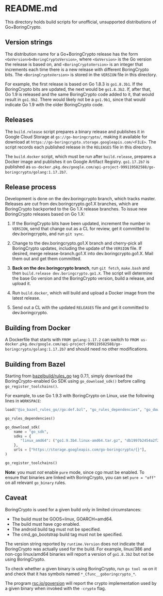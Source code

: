# README.md

This directory holds build scripts for unofficial, unsupported
distributions of Go+BoringCrypto.

## Version strings

The distribution name for a Go+BoringCrypto release has the form `<GoVersion>b<BoringCryptoVersion>`,
where `<GoVersion>` is the Go version the release is based on, and `<BoringCryptoVersion>` is
an integer that increments each time there is a new release with different BoringCrypto bits.
The `<BoringCryptoVersion>` is stored in the `VERSION` file in this directory.

For example, the first release is based on Go 1.8.3 is `go1.8.3b1`.
If the BoringCrypto bits are updated, the next would be `go1.8.3b2`.
If, after that, Go 1.9 is released and the same BoringCrypto code added to it,
that would result in `go1.9b2`. There would likely not be a `go1.9b1`,
since that would indicate Go 1.9 with the older BoringCrypto code.

## Releases

The `build.release` script prepares a binary release and publishes it in Google Cloud Storage
at `gs://go-boringcrypto/`, making it available for download at
`https://go-boringcrypto.storage.googleapis.com/<FILE>`.
The script records each published release in the `RELEASES` file in this directory.

The `build.docker` script, which must be run after `build.release`, prepares a Docker image
and publishes it on Google Artifact Registry.
`go1.17.2b7` is published as `us-docker.pkg.dev/google.com/api-project-999119582588/go-boringcrypto/golang:1.17.2b7`.

## Release process

Development is done on the dev.boringcrypto branch, which tracks
master. Releases are cut from dev.boringcrypto.go1.X branches,
which are BoringCrypto backported to the Go 1.X release branches.
To issue new BoringCrypto releases based on Go 1.X:

1. If the BoringCrypto bits have been updated, increment the
   number in `VERSION`, send that change out as a CL for review,
   get it committed to dev.boringcrypto, and run `git sync`.

2. Change to the dev.boringcrypto.go1.X branch and cherry-pick
   all BoringCrypto updates, including the update of the
   `VERSION` file. If desired, merge release-branch.go1.X into
   dev.boringcrypto.go1.X. Mail them out and get them committed.

3. **Back on the dev.boringcrypto branch**, run `git fetch`,
   `make.bash` and then `build.release dev.boringcrypto.go1.X`.
   The script will determine the base Go version and the
   BoringCrypto version, build a release, and upload it.

4. Run `build.docker`, which will build and upload a Docker image
   from the latest release.

5. Send out a CL with the updated `RELEASES` file and get it
   committed to dev.boringcrypto.

## Building from Docker

A Dockerfile that starts with `FROM golang:1.17.2` can switch
to `FROM us-docker.pkg.dev/google.com/api-project-999119582588/go-boringcrypto/golang:1.17.2b7`
and should need no other modifications.

## Building from Bazel

Starting from [bazelbuild/rules_go](https://github.com/bazelbuild/rules_go)
tag 0.7.1, simply download the BoringCrypto-enabled Go SDK using
`go_download_sdk()` before calling `go_register_toolchains()`.

For example, to use Go 1.9.3 with BoringCrypto on Linux, use the following lines
in `WORKSPACE`:
```python
load("@io_bazel_rules_go//go:def.bzl", "go_rules_dependencies", "go_download_sdk", "go_register_toolchains")

go_rules_dependencies()

go_download_sdk(
    name = "go_sdk",
    sdks = {
       "linux_amd64": ("go1.9.3b4.linux-amd64.tar.gz", "db1997b2454a2f27669b849d2d2cafb247a55128d53da678f06cb409310d6660"),
    },
    urls = ["https://storage.googleapis.com/go-boringcrypto/{}"],
)

go_register_toolchains()
```

**Note**: you must *not* enable `pure` mode, since cgo must be enabled. To
ensure that binaries are linked with BoringCrypto, you can set `pure = "off"` on
all relevant `go_binary` rules.

## Caveat

BoringCrypto is used for a given build only in limited circumstances:

  - The build must be GOOS=linux, GOARCH=amd64.
  - The build must have cgo enabled.
  - The android build tag must not be specified.
  - The cmd_go_bootstrap build tag must not be specified.

The version string reported by `runtime.Version` does not indicate that BoringCrypto
was actually used for the build. For example, linux/386 and non-cgo linux/amd64 binaries
will report a version of `go1.8.3b2` but not be using BoringCrypto.

To check whether a given binary is using BoringCrypto, run `go tool nm` on it and check
that it has symbols named `*_Cfunc__goboringcrypto_*`.

The program [rsc.io/goversion](https://godoc.org/rsc.io/goversion) will report the
crypto implementation used by a given binary when invoked with the `-crypto` flag.
